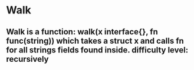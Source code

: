 # Walk

## Walk is a function: walk(x interface{}, fn func(string)) which takes a struct x and calls fn for all strings fields found inside. difficulty level: recursively